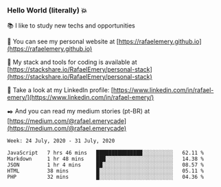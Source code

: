 ### Hello World (literally) :boom:
 
 :books:  I like to study new techs and opportunities
 
 :rocket:  You can see my personal website at [https://rafaelemery.github.io](https://rafaelemery.github.io)
 
 :hammer: My stack and tools for coding is available at [https://stackshare.io/RafaelEmery/personal-stack](https://stackshare.io/RafaelEmery/personal-stack)
 
 :busts_in_silhouette:  Take a look at my LinkedIn profile: [https://www.linkedin.com/in/rafael-emery/](https://www.linkedin.com/in/rafael-emery/)
 
 :black_nib:  And you can read my medium stories (pt-BR) at [https://medium.com/@rafael.emerycade](https://medium.com/@rafael.emerycade)

<!--START_SECTION:waka-->
```text
Week: 24 July, 2020 - 31 July, 2020

JavaScript   7 hrs 46 mins   ███████████████░░░░░░░░░░   62.11 % 
Markdown     1 hr 48 mins    ███░░░░░░░░░░░░░░░░░░░░░░   14.38 % 
JSON         1 hr 4 mins     ██░░░░░░░░░░░░░░░░░░░░░░░   08.57 % 
HTML         38 mins         █░░░░░░░░░░░░░░░░░░░░░░░░   05.11 % 
PHP          32 mins         █░░░░░░░░░░░░░░░░░░░░░░░░   04.36 %
```
<!--END_SECTION:waka-->
